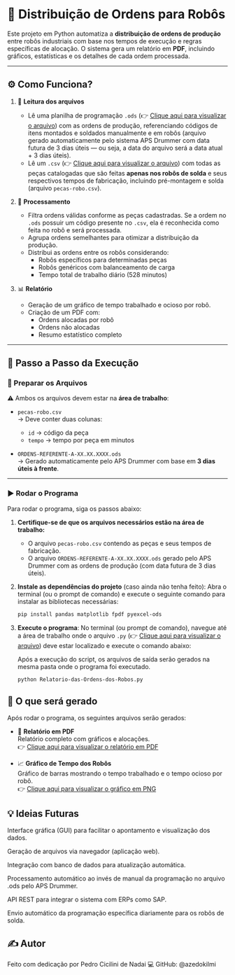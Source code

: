 # 🤖 Distribuição de Ordens para Robôs

Este projeto em Python automatiza a **distribuição de ordens de produção** entre robôs industriais com base nos tempos de execução e regras específicas de alocação. O sistema gera um relatório em **PDF**, incluindo gráficos, estatísticas e os detalhes de cada ordem processada.

---

## ⚙️ Como Funciona?

1. 📂 **Leitura dos arquivos**
   - Lê uma planilha de programação `.ods` (👉 [Clique aqui para visualizar o arquivo](https://github.com/azedokilmi/distribuicao-ordens-robos/blob/main/ORDENS-REFERENTE-A-17.04.2025.ods)) com as ordens de produção, referenciando códigos de itens montados e soldados manualmente e em robôs (arquivo gerado automaticamente pelo sistema APS Drummer com data futura de 3 dias úteis — ou seja, a data do arquivo será a data atual + 3 dias úteis).
   - Lê um `.csv` (👉 [Clique aqui para visualizar o arquivo](https://github.com/azedokilmi/distribuicao-ordens-robos/blob/main/pecas-robo.csv)) com todas as peças catalogadas que são feitas **apenas nos robôs de solda** e seus respectivos tempos de fabricação, incluindo pré-montagem e solda (arquivo `pecas-robo.csv`).

2. 🧠 **Processamento**
   - Filtra ordens válidas conforme as peças cadastradas. Se a ordem no `.ods` possuir um código presente no `.csv`, ela é reconhecida como feita no robô e será processada.
   - Agrupa ordens semelhantes para otimizar a distribuição da produção.
   - Distribui as ordens entre os robôs considerando:
     - Robôs específicos para determinadas peças
     - Robôs genéricos com balanceamento de carga
     - Tempo total de trabalho diário (528 minutos)

3. 📊 **Relatório**
   - Geração de um gráfico de tempo trabalhado e ocioso por robô.
   - Criação de um PDF com:
     - Ordens alocadas por robô
     - Ordens não alocadas
     - Resumo estatístico completo

---

## 🚀 Passo a Passo da Execução

### 📁 Preparar os Arquivos

⚠️ Ambos os arquivos devem estar na **área de trabalho**:

- `pecas-robo.csv`  
  → Deve conter duas colunas:
  - `id` → código da peça
  - `tempo` → tempo por peça em minutos

- `ORDENS-REFERENTE-A-XX.XX.XXXX.ods`  
  → Gerado automaticamente pelo APS Drummer com base em **3 dias úteis à frente**.

---

### ▶️ Rodar o Programa

Para rodar o programa, siga os passos abaixo:

1. **Certifique-se de que os arquivos necessários estão na área de trabalho:**
   - O arquivo `pecas-robo.csv` contendo as peças e seus tempos de fabricação.
   - O arquivo `ORDENS-REFERENTE-A-XX.XX.XXXX.ods` gerado pelo APS Drummer com as ordens de produção (com data futura de 3 dias úteis).

2. **Instale as dependências do projeto** (caso ainda não tenha feito):
   Abra o terminal (ou o prompt de comando) e execute o seguinte comando para instalar as bibliotecas necessárias:

   ```bash
   pip install pandas matplotlib fpdf pyexcel-ods

3. **Execute o programa**: No terminal (ou prompt de comando), navegue até a área de trabalho onde o arquivo `.py` (👉 [Clique aqui para visualizar o arquivo](https://github.com/azedokilmi/distribuicao-ordens-robos/blob/main/Relatorio-das-Ordens-dos-Robos.py)) deve estar localizado e execute o comando abaixo:
   
   Após a execução do script, os arquivos de saída serão gerados na mesma pasta onde o programa foi executado.
   ```bash
   python Relatorio-das-Ordens-dos-Robos.py

## 📂 O que será gerado

Após rodar o programa, os seguintes arquivos serão gerados:

- 📄 **Relatório em PDF**  
  Relatório completo com gráficos e alocações.  
  👉 [Clique aqui para visualizar o relatório em PDF](https://github.com/azedokilmi/distribuicao-ordens-robos/raw/main/Pecas-e-Componentes-Relatorio-Ordens-11-04-2025.pdf)

- 📈 **Gráfico de Tempo dos Robôs**  
  Gráfico de barras mostrando o tempo trabalhado e o tempo ocioso por robô.  
  👉 [Clique aqui para visualizar o gráfico em PNG](https://github.com/azedokilmi/distribuicao-ordens-robos/blob/main/Tempo-Robos-11-04-2025.png)

## 💡 Ideias Futuras
Interface gráfica (GUI) para facilitar o apontamento e visualização dos dados.

Geração de arquivos via navegador (aplicação web).

Integração com banco de dados para atualização automática.

Processamento automático ao invés de manual da programação no arquivo .ods pelo APS Drummer.

API REST para integrar o sistema com ERPs como SAP.

Envio automático da programação específica diariamente para os robôs de solda.

## ✍️ Autor
Feito com dedicação por Pedro Cicilini de Nadai 💻
GitHub: @azedokilmi
